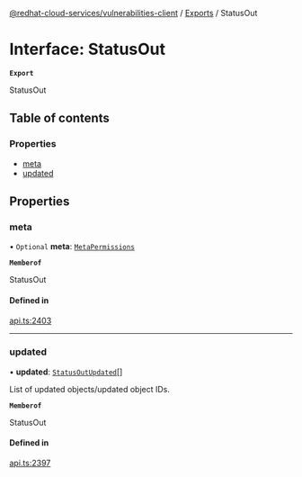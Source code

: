 [@redhat-cloud-services/vulnerabilities-client](../README.md) / [Exports](../modules.md) / StatusOut

# Interface: StatusOut

**`Export`**

StatusOut

## Table of contents

### Properties

- [meta](StatusOut.md#meta)
- [updated](StatusOut.md#updated)

## Properties

### meta

• `Optional` **meta**: [`MetaPermissions`](MetaPermissions.md)

**`Memberof`**

StatusOut

#### Defined in

[api.ts:2403](https://github.com/RedHatInsights/javascript-clients/blob/main/packages/vulnerabilities/api.ts#L2403)

___

### updated

• **updated**: [`StatusOutUpdated`](StatusOutUpdated.md)[]

List of updated objects/updated object IDs.

**`Memberof`**

StatusOut

#### Defined in

[api.ts:2397](https://github.com/RedHatInsights/javascript-clients/blob/main/packages/vulnerabilities/api.ts#L2397)
